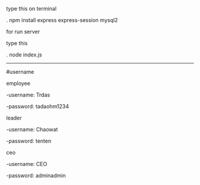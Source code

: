 
type this on terminal 

. npm install express express-session mysql2

for run server

type this

. node index.js



--------------------------------------------------------------------------------------------------------------------------------
#username

employee

-username: Trdas

-password: tadaohm1234

leader

-username: Chaowat

-password: tenten

ceo

-username: CEO

-password: adminadmin
